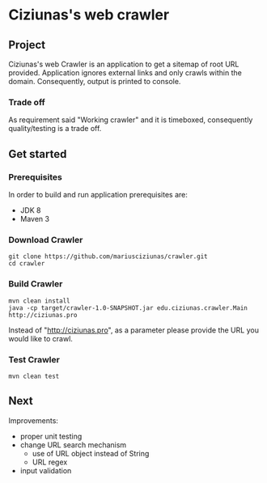 # Ciziunas's web crawler

## Project

 Ciziunas's web Crawler is an application to get a sitemap of root URL provided. Application ignores external links and only crawls within the domain. Consequently, output is printed to console.
 
 ### Trade off
 
 As requirement said "Working crawler" and it is timeboxed, consequently quality/testing is a trade off.
 
 
 ## Get started
 
 ### Prerequisites
In order to build and run application prerequisites are:
* JDK 8
* Maven 3

### Download Crawler

`git clone https://github.com/mariusciziunas/crawler.git`<br/>
`cd crawler`<br/>

### Build Crawler
`mvn clean install`<br/>
`java -cp target/crawler-1.0-SNAPSHOT.jar edu.ciziunas.crawler.Main http://ciziunas.pro`<br/>

Instead of "http://ciziunas.pro", as a parameter please provide the URL you would like to crawl. 

### Test Crawler
`mvn clean test`<br/>

## Next

Improvements:
* proper unit testing
* change URL search mechanism
    * use of URL object instead of String
    * URL regex 
* input validation 